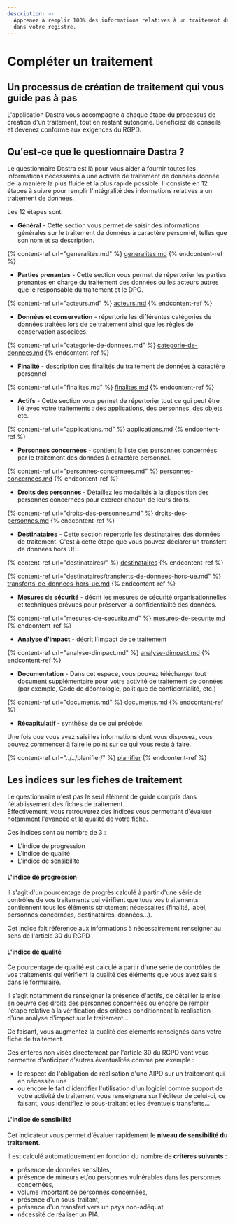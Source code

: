 ```yaml
---
description: >-
  Apprenez à remplir 100% des informations relatives à un traitement de données
  dans votre registre.
---
```


# Compléter un traitement

## Un processus de création de traitement qui vous guide pas à pas

L'application Dastra vous accompagne à chaque étape du processus de création d'un traitement, tout en restant autonome. Bénéficiez de conseils et devenez conforme aux exigences du RGPD.



## Qu'est-ce que le questionnaire Dastra ?&#x20;

Le questionnaire Dastra est là pour vous aider à fournir toutes les informations nécessaires à une activité de traitement de données donnée de la manière la plus fluide et la plus rapide possible. Il consiste en 12 étapes à suivre pour remplir l'intégralité des informations relatives à un traitement de données.

Les 12 étapes sont:&#x20;

* **Général** - Cette section vous permet de saisir des informations générales sur le traitement de données à caractère personnel, telles que son nom et sa description.&#x20;

{% content-ref url="generalites.md" %}
[generalites.md](generalites.md)
{% endcontent-ref %}

* **Parties prenantes** - Cette section vous permet de répertorier les parties prenantes en charge du traitement des données ou les acteurs autres que le responsable du traitement et le DPO.

{% content-ref url="acteurs.md" %}
[acteurs.md](acteurs.md)
{% endcontent-ref %}

* **Données et conservation** - répertorie les différentes catégories de données traitées lors de ce traitement ainsi que les règles de conservation associées.

{% content-ref url="categorie-de-donnees.md" %}
[categorie-de-donnees.md](categorie-de-donnees.md)
{% endcontent-ref %}

* **Finalité** - description des finalités du traitement de données à caractère personnel&#x20;

{% content-ref url="finalites.md" %}
[finalites.md](finalites.md)
{% endcontent-ref %}

* **Actifs** - Cette section vous permet de répertorier tout ce qui peut être lié avec votre traitements : des applications, des personnes, des objets etc.&#x20;

{% content-ref url="applications.md" %}
[applications.md](applications.md)
{% endcontent-ref %}

* **Personnes concernées** - contient la liste des personnes concernées par le traitement des données à caractère personnel.&#x20;

{% content-ref url="personnes-concernees.md" %}
[personnes-concernees.md](personnes-concernees.md)
{% endcontent-ref %}

* **Droits des personnes -** Détaillez les modalités à la disposition des personnes concernées pour exercer chacun de leurs droits.&#x20;

{% content-ref url="droits-des-personnes.md" %}
[droits-des-personnes.md](droits-des-personnes.md)
{% endcontent-ref %}

* **Destinataires** - Cette section répertorie les destinataires des données de traitement. C'est à cette étape que vous pouvez déclarer un transfert de données hors UE.&#x20;

{% content-ref url="destinataires/" %}
[destinataires](destinataires/)
{% endcontent-ref %}

{% content-ref url="destinataires/transferts-de-donnees-hors-ue.md" %}
[transferts-de-donnees-hors-ue.md](destinataires/transferts-de-donnees-hors-ue.md)
{% endcontent-ref %}

* **Mesures de sécurité** - décrit les mesures de sécurité organisationnelles et techniques prévues pour préserver la confidentialité des données.&#x20;

{% content-ref url="mesures-de-securite.md" %}
[mesures-de-securite.md](mesures-de-securite.md)
{% endcontent-ref %}

* **Analyse d'impact** - décrit l'impact de ce traitement&#x20;

{% content-ref url="analyse-dimpact.md" %}
[analyse-dimpact.md](analyse-dimpact.md)
{% endcontent-ref %}

* **Documentation** - Dans cet espace, vous pouvez télécharger tout document supplémentaire pour votre activité de traitement de données (par exemple, Code de déontologie, politique de confidentialité, etc.)

{% content-ref url="documents.md" %}
[documents.md](documents.md)
{% endcontent-ref %}

* **Récapitulatif -** synthèse de ce qui précède.&#x20;

Une fois que vous avez saisi les informations dont vous disposez, vous pouvez commencer à faire le point sur ce qui vous reste à faire.

{% content-ref url="../../planifier/" %}
[planifier](../../planifier/)
{% endcontent-ref %}



## Les indices sur les fiches de traitement

Le questionnaire n'est pas le seul élément de guide compris dans l'établissement des fiches de traitement.\
Effectivement, vous retrouverez des indices vous permettant d'évaluer notamment l'avancée et la qualité de votre fiche.&#x20;

Ces indices sont au nombre de 3 :&#x20;

* L'indice de progression
* L'indice de qualité
* L'indice de sensibilité

#### L'indice de progression

Il s'agit d'un pourcentage de progrès calculé à partir d'une série de contrôles de vos traitements qui vérifient que tous vos traitements contiennent tous les éléments strictement nécessaires (finalité, label, personnes concernées, destinataires, données...).

Cet indice fait référence aux informations à nécessairement renseigner au sens de l'article 30 du RGPD

#### L'indice de qualité

Ce pourcentage de qualité est calculé à partir d'une série de contrôles de vos traitements qui vérifient la qualité des éléments que vous avez saisis dans le formulaire.

Il s'agit notamment de renseigner la présence d'actifs, de détailler la mise en oeuvre des droits des personnes concernées ou encore de remplir l'étape relative à la vérification des critères conditionnant la réalisation d'une analyse d'impact sur le traitement...&#x20;

Ce faisant, vous augmentez la qualité des éléments renseignés dans votre fiche de traitement.

Ces critères non visés directement par l'article 30 du RGPD vont vous permettre d'anticiper d'autres éventualités comme par exemple :&#x20;

* le respect de l'obligation de réalisation d'une AIPD sur un traitement qui en nécessite une&#x20;
* ou encore le fait d'identifier l'utilisation d'un logiciel comme support de votre activité de traitement vous renseignera sur l'éditeur de celui-ci, ce faisant, vous identifiez le sous-traitant et les éventuels transferts...

#### L'indice de sensibilité

Cet indicateur vous permet d'évaluer rapidement le **niveau de sensibilité du traitement**.

Il est calculé automatiquement en fonction du nombre de **critères suivants** :

* présence de données sensibles,
* présence de mineurs et/ou personnes vulnérables dans les personnes concernées,
* volume important de personnes concernées,
* présence d'un sous-traitant,
* présence d'un transfert vers un pays non-adéquat,
* nécessité de réaliser un PIA.
